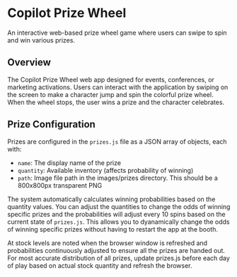 # Copilot Prize Wheel
An interactive web-based prize wheel game where users can swipe to spin and win various prizes.

## Overview

The Copilot Prize Wheel web app designed for events, conferences, or marketing activations. Users can interact with the application by swiping on the screen to make a character jump and spin the colorful prize wheel. When the wheel stops, the user wins a prize and the character celebrates.

## Prize Configuration

Prizes are configured in the `prizes.js` file as a JSON array of objects, each with:
- `name`: The display name of the prize
- `quantity`: Available inventory (affects probability of winning)
- `path`: Image file path in the images/prizes directory. This should be a 800x800px transparent PNG

The system automatically calculates winning probabilities based on the quantity values. You can adjust the quantities to change the odds of winning specific prizes and the probabilities will adjust every 10 spins based on the current state of `prizes.js`.  This allows you to dyanamically change the odds of winning specific prizes without having to restart the app at the booth.

At stock levels are noted when the browser window is refreshed and probabilities continuously adjusted to ensure all the prizes are handed out.  For most accurate distribution of all prizes, update prizes.js before each day of play based on actual stock quantity and refresh the browser.
